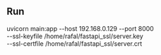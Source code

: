 ## Run

uvicorn main:app --host 192.168.0.129 --port 8000 \
  --ssl-keyfile /home/rafal/fastapi_ssl/server.key \
  --ssl-certfile /home/rafal/fastapi_ssl/server.crt